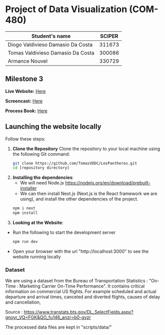 # Project of Data Visualization (COM-480)

| Student's name                    | SCIPER |
| --------------------------------- | ------ |
| Diogo Valdivieso Damasio Da Costa | 311673 |
| Tomas Valdivieso Damasio Da Costa | 300086 |
| Armance Nouvel                    | 330729 |

## Milestone 3

**Live Website:** [Here](https://les-pantheres-git-master-tomas-projects-569b5f47.vercel.app/)

**Screencast:** [Here](https://drive.google.com/file/d/1XrGWmJZ20xG1mQbQpxmTEnCWgUEzQP1O/view?usp=sharing)

**Process Book:** [Here](https://github.com/TomasVDDC/LesPantheres/blob/master/ProcessBook.pdf)

## Launching the website locally

Follow these steps:

1. **Clone the Repository**
   Clone the repository to your local machine using the following Git command:
   ```bash
   git clone https://github.com/TomasVDDC/LesPantheres.git
   cd [repository directory]
   ```
2. **Installing the dependencies**:
   - We will need Node.js https://nodejs.org/en/download/prebuilt-installer
   - We can then install Next.js (Next.js is the React framework we are using), and install the other dependencies of the project.
   ```bash
   npm i next
   npm install
   ```
3. **Looking at the Website**:

- Run the following to start the development server
  ```bash
  npm run dev
  ```
- Open your browser with the url "http://localhost:3000" to see the website running locally

### Dataset

We are using a dataset from the Bureau of Transportation Statistics : "On-Time : Marketing Carrier On-Time Performance". It contains critical information on commercial US flights. For example scheduled and actual departure and arrival times, canceled and diverted flights, causes of delay and cancellation,

Source : https://www.transtats.bts.gov/DL_SelectFields.aspx?gnoyr_VQ=FGK&QO_fu146_anzr=b0-gvzr

The processed data files are kept in "scripts/data/"
